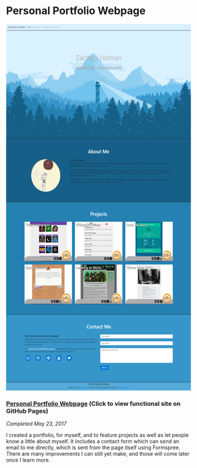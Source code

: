 # Personal Portfolio Webpage

<img src="/Images/screenshots/screenshot-personal-portfolio-webpage.png" height="1000" alt="Screenshot of product landing page."/>

### [Personal Portfolio Webpage](https://squibs.github.io/) (Click to view functional site on GitHub Pages)

*Completed May 23, 2017*

I created a portfolio, for myself, and to feature projects as well as let people know a little about myself. It includes a contact form which can send an email to me directly, which is sent from the page itself using Formspree. There are many improvements I can still yet make, and those will come later once I learn more.
